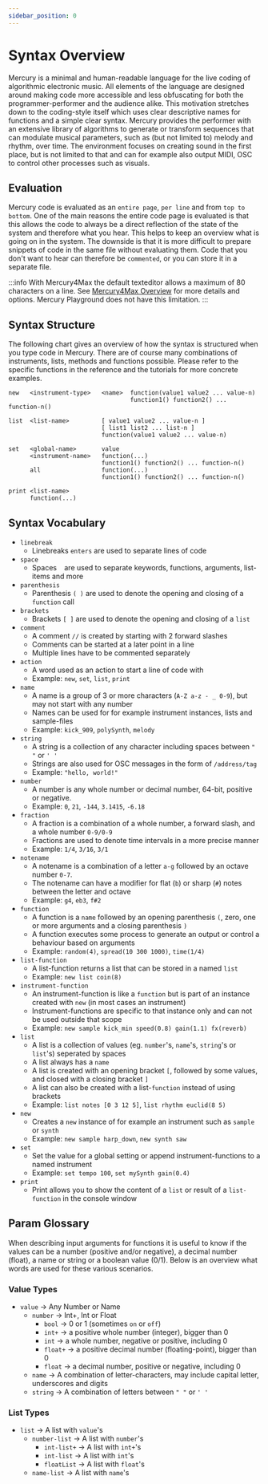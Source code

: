 ```yaml
---
sidebar_position: 0
---
```


# Syntax Overview

Mercury is a minimal and human-readable language for the live coding of algorithmic electronic music. All elements of the language are designed around making code more accessible and less obfuscating for both the programmer-performer and the audience alike. This motivation stretches down to the coding-style itself which uses clear descriptive names for functions and a simple clear syntax. Mercury provides the performer with an extensive library of algorithms to generate or transform sequences that can modulate musical parameters, such as (but not limited to) melody and rhythm, over time. The environment focuses on creating sound in the first place, but is not limited to that and can for example also output MIDI, OSC to control other processes such as visuals.

## Evaluation

Mercury code is evaluated as an `entire page`, `per line` and from `top to bottom`. One of the main reasons the entire code page is evaluated is that this allows the code to always be a direct reflection of the state of the system and therefore what you hear. This helps to keep an overview what is going on in the system. The downside is that it is more difficult to prepare snippets of code in the same file without evaluating them. Code that you don't want to hear can therefore be `commented`, or you can store it in a separate file.

:::info
With Mercury4Max the default texteditor allows a maximum of 80 characters on a line. See [Mercury4Max Overview](../usage/mercury4max) for more details and options. Mercury Playground does not have this limitation.
:::

## Syntax Structure

The following chart gives an overview of how the syntax is structured when you type code in Mercury. There are of course many combinations of instruments, lists, methods and functions possible. Please refer to the specific functions in the reference and the tutorials for more concrete examples.

```
new   <instrument-type>   <name>  function(value1 value2 ... value-n)
                                  function1() function2() ... function-n()
```
```
list  <list-name>         [ value1 value2 ... value-n ]
                          [ list1 list2 ... list-n ]
                          function(value1 value2 ... value-n)
```
```
set   <global-name>       value
      <instrument-name>   function(...)
                          function1() function2() ... function-n()
      all                 function(...)
                          function1() function2() ... function-n()
```
```
print <list-name>
      function(...)
```


## Syntax Vocabulary

- `linebreak`
	- Linebreaks `enters` are used to separate lines of code
- `space`
	- Spaces ` ` are used to separate keywords, functions, arguments, list-items and more
- `parenthesis`
	- Parenthesis `( )` are used to denote the opening and closing of a `function` call
- `brackets`
	- Brackets `[ ]` are used to denote the opening and closing of a `list`
- `comment`
	- A comment `//` is created by starting with 2 forward slashes
	- Comments can be started at a later point in a line
	- Multiple lines have to be commented separately
- `action`
	- A word used as an action to start a line of code with
	- Example: `new`, `set`, `list`, `print`
- `name` 
	- A name is a group of 3 or more characters (`A-Z a-z - _ 0-9`), but may not start with any number
	- Names can be used for for example instrument instances, lists and sample-files
	- Example: `kick_909`, `polySynth`, `melody`
- `string` 
	- A string is a collection of any character including spaces between `" "` or `' '`
	- Strings are also used for OSC messages in the form of `/address/tag`
	- Example: `"hello, world!"`
- `number` 
	- A number is any whole number or decimal number, 64-bit, positive or negative.
	- Example: `0`, `21`, `-144`, `3.1415`, `-6.18`
- `fraction`
	- A fraction is a combination of a whole number, a forward slash, and a whole number `0-9/0-9`
	- Fractions are used to denote time intervals in a more precise manner
	- Example: `1/4`, `3/16`, `3/1`
- `notename`
	- A notename is a combination of a letter `a-g` followed by an octave number `0-7`.
	- The notename can have a modifier for flat (`b`) or sharp (`#`) notes between the letter and octave
	- Example: `g4`, `eb3`, `f#2`
- `function` 
	- A function is a `name` followed by an opening parenthesis `(`, zero, one or more arguments and a closing parenthesis `)`
	- A function executes some process to generate an output or control a behaviour based on arguments
	- Example: `random(4)`, `spread(10 300 1000)`, `time(1/4)`
- `list-function` 
	- A list-function returns a list that can be stored in a named `list`
	- Example: `new list coin(8)`
- `instrument-function`
	- An instrument-function is like a `function` but is part of an instance created with `new` (in most cases an instrument)
	- Instrument-functions are specific to that instance only and can not be used outside that scope
	- Example: `new sample kick_min speed(0.8) gain(1.1) fx(reverb)`
- `list`
	- A list is a collection of values (eg. `number`'s, `name`'s, `string`'s or `list`'s) seperated by spaces ` `
	- A list always has a `name`
	- A list is created with an opening bracket `[`, followed by some values, and closed with a closing bracket `]`
	- A list can also be created with a list-`function` instead of using brackets
	- Example: `list notes [0 3 12 5]`, `list rhythm euclid(8 5)`
- `new` 
	- Creates a `new` instance of for example an instrument such as `sample` or `synth`
	- Example: `new sample harp_down`, `new synth saw`
- `set` 
	- Set the value for a global setting or append instrument-functions to a named instrument
	- Example: `set tempo 100`, `set mySynth gain(0.4)`
- `print` 
	- Print allows you to show the content of a `list` or result of a `list-function` in the console window

## Param Glossary

When describing input arguments for functions it is useful to know if the values can be a number (positive and/or negative), a decimal number (float), a name or string or a boolean value (0/1). Below is an overview what words are used for these various scenarios.

### Value Types

- `value` -> Any Number or Name
	- `number` -> Int+, Int or Float
		- `bool` -> 0 or 1 (sometimes `on` or `off`)
		- `int+` -> a positive whole number (integer), bigger than 0
		- `int` -> a whole number, negative or positive, including 0
		- `float+` -> a positive decimal number (floating-point), bigger than 0
		- `float` -> a decimal number, positive or negative, including 0
	- `name` -> A combination of letter-characters, may include capital letter, underscores and digits
	- `string` -> A combination of letters between `" "` or `' '`

### List Types

- `list` -> A list with `value`'s
	- `number-list` -> A list with `number`'s
		- `int-list+` -> A list with `int+`'s
		- `int-list` -> A list with `int`'s
		- `floatList` -> A list with `float`'s
	- `name-list` -> A list with `name`'s
